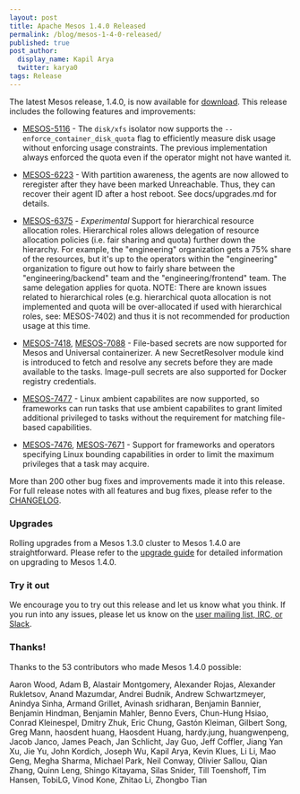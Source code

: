 ```yaml
---
layout: post
title: Apache Mesos 1.4.0 Released
permalink: /blog/mesos-1-4-0-released/
published: true
post_author:
  display_name: Kapil Arya
  twitter: karya0
tags: Release
---
```


The latest Mesos release, 1.4.0, is now available for [download](/downloads). This release includes the following features and improvements:

  * [MESOS-5116](https://issues.apache.org/jira/browse/MESOS-5116) -
  The `disk/xfs` isolator now supports the `--enforce_container_disk_quota` flag
  to efficiently measure disk usage without enforcing usage constraints. The
  previous implementation always enforced the quota even if the operator might
  not have wanted it.

  * [MESOS-6223](https://issues.apache.org/jira/browse/MESOS-6223) -
  With partition awareness, the agents are now allowed to reregister after they
  have been marked Unreachable. Thus, they can recover their agent ID after a
  host reboot. See docs/upgrades.md for details.

  * [MESOS-6375](https://issues.apache.org/jira/browse/MESOS-6375) -
  *Experimental* Support for hierarchical resource
  allocation roles. Hierarchical roles allows delegation of resource
  allocation policies (i.e. fair sharing and quota) further down the
  hierarchy. For example, the "engineering" organization gets a 75%
  share of the resources, but it's up to the operators within the
  "engineering" organization to figure out how to fairly share between
  the "engineering/backend" team and the "engineering/frontend" team.
  The same delegation applies for quota. NOTE: There are known issues
  related to hierarchical roles (e.g. hierarchical quota allocation
  is not implemented and quota will be over-allocated if used with
  hierarchical roles, see: MESOS-7402) and thus it is not recommended
  for production usage at this time.

  * [MESOS-7418](https://issues.apache.org/jira/browse/MESOS-7418),
  [MESOS-7088](https://issues.apache.org/jira/browse/MESOS-7088) -
  File-based secrets are now supported for Mesos and Universal containerizer.
  A new SecretResolver module kind is introduced to fetch and resolve any
  secrets before they are made available to the tasks. Image-pull secrets are
  also supported for Docker registry credentials.

  * [MESOS-7477](https://issues.apache.org/jira/browse/MESOS-7477) -
  Linux ambient capabilites are now supported, so frameworks can run tasks that
  use ambient capabilites to grant limited additional privileged to tasks
  without the requirement for matching file-based capabilities.

  * [MESOS-7476](https://issues.apache.org/jira/browse/MESOS-7476),
  [MESOS-7671](https://issues.apache.org/jira/browse/MESOS-7671) -
  Support for frameworks and operators specifying Linux bounding capabilities in
  order to limit the maximum privileges that a task may acquire.

More than 200 other bug fixes and improvements made it into this release. For full release notes with all features and bug fixes, please refer to the [CHANGELOG](https://gitbox.apache.org/repos/asf?p=mesos.git;a=blob_plain;f=CHANGELOG;hb=1.4.0).

### Upgrades

Rolling upgrades from a Mesos 1.3.0 cluster to Mesos 1.4.0 are straightforward. Please refer to the [upgrade guide](/documentation/latest/upgrades/) for detailed information on upgrading to Mesos 1.4.0.

### Try it out

We encourage you to try out this release and let us know what you think.
If you run into any issues, please let us know on the [user mailing list, IRC, or Slack](/community).

### Thanks!

Thanks to the 53 contributors who made Mesos 1.4.0 possible:

Aaron Wood, Adam B, Alastair Montgomery, Alexander Rojas, Alexander Rukletsov, Anand Mazumdar, Andrei Budnik, Andrew Schwartzmeyer, Anindya Sinha, Armand Grillet, Avinash sridharan, Benjamin Bannier, Benjamin Hindman, Benjamin Mahler, Benno Evers, Chun-Hung Hsiao, Conrad Kleinespel, Dmitry Zhuk, Eric Chung, Gastón Kleiman, Gilbert Song, Greg Mann, haosdent huang, Haosdent Huang, hardy.jung, huangwenpeng, Jacob Janco, James Peach, Jan Schlicht, Jay Guo, Jeff Coffler, Jiang Yan Xu, Jie Yu, John Kordich, Joseph Wu, Kapil Arya, Kevin Klues, Li Li, Mao Geng, Megha Sharma, Michael Park, Neil Conway, Olivier Sallou, Qian Zhang, Quinn Leng, Shingo Kitayama, Silas Snider, Till Toenshoff, Tim Hansen, TobiLG, Vinod Kone, Zhitao Li, Zhongbo Tian
